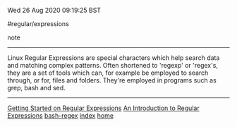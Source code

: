 Wed 26 Aug 2020 09:19:25 BST

#regular/expressions

note
___
Linux Regular Expressions are special characters which help search data and matching complex patterns. Often shortened to 'regexp' or 'regex's, they are a set of tools which can, for example be employed to search through, or for, files and folders. They're employed  in programs such as grep, bash and sed.

___

[Getting Started on Regular Expressions](https://thenewstack.io/dont-fear-regex-getting-started-regular-expressions)
[An Introduction to Regular Expressions](https://www.linux.com/topic/desktop/introduction-regular-expressions-new-linux-users/)
[bash-regex](./bash-reg-expressions.md)
[index](./index-file.md)
[home](./home.md)
